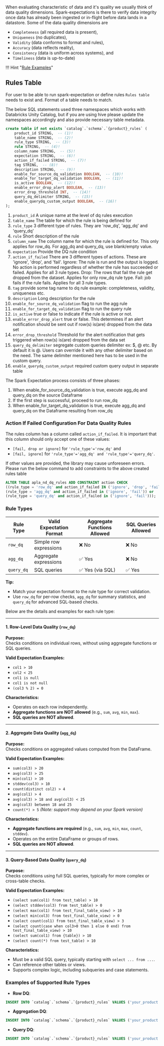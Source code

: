 When evaluating characteristic of data and it's quality we usually think of data quality dimensions. Spark-expectations is there to verify data integrity once data has already been ingested or in-flight before data lands in a datastore. Some of the data quality dimensions are 

- `Completeness` (all required data is present), 
- `Uniqueness` (no duplicates), 
- `Validity` (data conforms to format and rules), 
- `Accuracy` (data reflects reality), 
- `Consistency` (data is uniform across systems), and 
- `Timeliness` (data is up-to-date) 

!!! Hint "[Rule Examples](../../configurations/rules/)" 

## Rules Table 
For user to be able to run spark-expectation or define rules `Rules table` needs to exist and. 
Format of a table needs to match. 

The below SQL statements used three namespaces which works with Databricks Unity Catalog, but if you are using hive
please update the namespaces accordingly and also provide necessary table metadata.


```sql
create table if not exists `catalog`.`schema`.`{product}_rules` (
    product_id STRING,  -- (1)!
    table_name STRING,  -- (2)!
    rule_type STRING,  -- (3)!
    rule STRING,  -- (4)!
    column_name STRING,  -- (5)!
    expectation STRING,  -- (6)!
    action_if_failed STRING,  -- (7)!
    tag STRING,  -- (8)!
    description STRING,  -- (9)!
    enable_for_source_dq_validation BOOLEAN,  -- (10)! 
    enable_for_target_dq_validation BOOLEAN,  -- (11)!
    is_active BOOLEAN,  -- (12)!
    enable_error_drop_alert BOOLEAN,  -- (13)!
    error_drop_threshold INT,  -- (14)!
    query_dq_delimiter STRING,  -- (15)!
    enable_querydq_custom_output BOOLEAN,  -- (16)!
);
```

1. `product_id` A unique name at the level of dq rules execution
2. `table_name` The table for which the rule is being defined for
3. `rule_type` 3 different type of rules. They are 'row_dq', 'agg_dq' and 'query_dq'
4. `rule` Short description of the rule 
5. `column_name` The column name for which the rule is defined for. This only applies for row_dq. For agg_dq and query_dq, use blank/empty value. 
6. `expectation` Provide the DQ rule condition 
7. `action_if_failed` There are 3 different types of actions. These are 'ignore', 'drop', and 'fail'. 
    Ignore: The rule is run and the output is logged. No action is performed regardless of whether the rule has succeeded or failed. Applies for all 3 rule types. 
    Drop: The rows that fail the rule get dropped from the dataset. Applies for only row_dq rule type.
    Fail: job fails if the rule fails. Applies for all 3 rule types.
8. `tag` provide some tag name to dq rule example:  completeness, validity, uniqueness etc. 
9. `description`  Long description for the rule
10. `enable_for_source_dq_validation` flag to run the agg rule
11. `enable_for_target_dq_validation` flag to run the query rule
12. `is_active` true or false to indicate if the rule is active or not. 
13. `enable_error_drop_alert` true or false. This determines if an alert notification should be sent out if row(s) is(are) dropped from the data set
14. `error_drop_threshold` Threshold for the alert notification that gets triggered when row(s) is(are) dropped from the data set
15. `query_dq_delimiter` segregate custom queries delimiter ex: $, @ etc. By default it is @. Users can override it with any other delimiter based on the need. The same delimiter mentioned here has to be used in the custom query.
16. `enable_querydq_custom_output` required custom query output in separate table


The Spark Expectation process consists of three phases:

1. When enable_for_source_dq_validation is true, execute agg_dq and query_dq on the source Dataframe
2. If the first step is successful, proceed to run row_dq
3. When enable_for_target_dq_validation is true, execute agg_dq and query_dq on the Dataframe resulting from row_dq

### Action If Failed Configuration For Data Quality Rules

The rules column has a column called `action_if_failed`. It is important that this column should only accept one of 
these values:

 - `[fail, drop or ignore]` for `'rule_type'='row_dq'` and 
 - `[fail, ignore]` for `'rule_type'='agg_dq' and 'rule_type'='query_dq'`. 
 
If other values are provided, the library may cause unforeseen errors.
Please run the below command to add constraints to the above created rules table

```sql
ALTER TABLE apla_nd_dq_rules ADD CONSTRAINT action CHECK 
((rule_type = 'row_dq' and action_if_failed IN ('ignore', 'drop', 'fail')) or 
(rule_type = 'agg_dq' and action_if_failed in ('ignore', 'fail')) or 
(rule_type = 'query_dq' and action_if_failed in ('ignore', 'fail')));
```


### Rule Types

| Rule Type | Valid Expectation Format | Aggregate Functions Allowed | SQL Queries Allowed |
|-----------|-------------------------|----------------------------|-----------------------|
| `row_dq`  | Simple row expressions  | ❌ No                      | ❌ No                 |
| `agg_dq`  | Aggregate expressions   | ✅ Yes                     | ❌ No                 |
| `query_dq`| SQL queries             | ✅ Yes (via SQL)           | ✅ Yes                |

**Tip:**  
- Match your expectation format to the rule type for correct validation.
- Use `row_dq` for per-row checks, `agg_dq` for summary statistics, and `query_dq` for advanced SQL-based checks.


Below are the details and examples for each rule type:

---

#### 1. Row-Level Data Quality (`row_dq`)

**Purpose:**  
Checks conditions on individual rows, without using aggregate functions or SQL queries.

**Valid Expectation Examples:**
- `col1 > 10`
- `col2 < 25`
- `col1 is null`
- `col1 is not null`
- `(col3 % 2) = 0`

**Characteristics:**
- Operates on each row independently.
- **Aggregate functions are NOT allowed** (e.g., `sum`, `avg`, `min`, `max`).
- **SQL queries are NOT allowed**.

---

#### 2. Aggregate Data Quality (`agg_dq`)

**Purpose:**  
Checks conditions on aggregated values computed from the DataFrame.

**Valid Expectation Examples:**
- `sum(col3) > 20`
- `avg(col3) > 25`
- `min(col1) > 10`
- `stddev(col3) > 10`
- `count(distinct col2) > 4`
- `avg(col1) > 4`
- `avg(col3) > 18 and avg(col3) < 25`
- `avg(col3) between 18 and 25`
- `count(*) > 5` *(Note: support may depend on your Spark version)*

**Characteristics:**
- **Aggregate functions are required** (e.g., `sum`, `avg`, `min`, `max`, `count`, `stddev`).
- Operates on the entire DataFrame or groups of rows.
- **SQL queries are NOT allowed**.

---

#### 3. Query-Based Data Quality (`query_dq`)

**Purpose:**  
Checks conditions using full SQL queries, typically for more complex or cross-table checks.

**Valid Expectation Examples:**
- `(select sum(col1) from test_table) > 10`
- `(select stddev(col3) from test_table) > 0`
- `(select max(col1) from test_final_table_view) > 10`
- `(select min(col3) from test_final_table_view) > 0`
- `(select count(col1) from test_final_table_view) > 3`
- `(select count(case when col3>0 then 1 else 0 end) from test_final_table_view) > 10`
- `(select sum(col1) from {table}) > 10`
- `(select count(*) from test_table) > 10`

**Characteristics:**
- Must be a valid SQL query, typically starting with `select ... from ...`.
- Can reference other tables or views.
- Supports complex logic, including subqueries and case statements.


### Examples of Supported Rule Types

- **Row DQ**: 
```sql
INSERT INTO `catalog`.`schema`.`{product}_rules` VALUES ('your_product', 'your_table', 'row_dq', 'check_nulls', 'column_name', 'is not null', 'drop', 'completeness', 'Check for null values in column_name', true, true, true, false, 0);
```

- **Aggregation DQ**: 
```sql
INSERT INTO `catalog`.`schema`.`{product}_rules` VALUES ('your_product', 'your_table', 'agg_dq', 'check_row_count', '', 'COUNT(*) > 0', 'fail', 'completeness', 'Ensure the table has at least one row', true, true, true, false, 0);
```

- **Query DQ**:
```sql
INSERT INTO `catalog`.`schema`.`{product}_rules` VALUES ('your_product', 'your_table', 'query_dq', 'check_custom_query', '', 'SELECT COUNT(*) FROM your_table WHERE column_name IS NULL', 'ignore', 'validity', 'Custom query to check for null values in column_name', false, true, true, false, 0);
```



